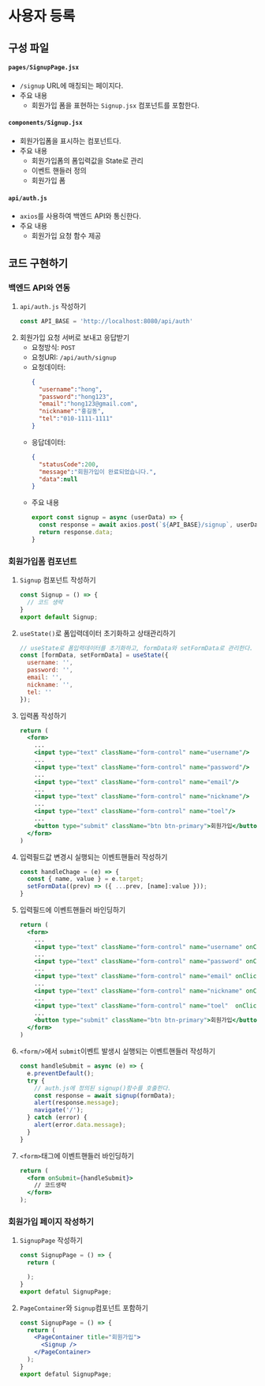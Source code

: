 # 사용자 등록

## 구성 파일
#### `pages/SignupPage.jsx`
- `/signup` URL에 매칭되는 페이지다.
- 주요 내용
  - 회원가입 폼을 표현하는 `Signup.jsx` 컴포넌트를 포함한다.

#### `components/Signup.jsx`
- 회원가입폼을 표시하는 컴포넌트다.
- 주요 내용
  - 회원가입폼의 폼입력값을 State로 관리
  - 이벤트 핸들러 정의
  - 회원가입 폼

#### `api/auth.js`
- `axios`를 사용하여 백엔드 API와 통신한다.
- 주요 내용
  - 회원가입 요청 함수 제공

## 코드 구현하기

### 백엔드 API와 연동
1. `api/auth.js` 작성하기
    ```javascript
    const API_BASE = 'http://localhost:8080/api/auth'
    ```
2. 회원가입 요청 서버로 보내고 응답받기
   - 요청방식: `POST`
   - 요청URI: `/api/auth/signup`
   - 요청데이터:
     ```json
     {
       "username":"hong",
       "password":"hong123",
       "email":"hong123@gmail.com",
       "nickname":"홍길동",
       "tel":"010-1111-1111"
     }
     ```
   - 응답데이터:
     ```json
     {
       "statusCode":200,
       "message":"회원가입이 완료되었습니다.",
       "data":null
     }
     ```
   - 주요 내용
     ```javascript
     export const signup = async (userData) => {
       const response = await axios.post(`${API_BASE}/signup`, userData);
       return response.data;
     }
     ```

### 회원가입폼 컴포넌트
1. `Signup` 컴포넌트 작성하기
    ```jsx
    const Signup = () => {
      // 코드 생략
    }
    export default Signup;
    ```
    
2. `useState()`로 폼입력데이터 초기화하고 상태관리하기
    ```jsx
    // useState로 폼입력데이터를 초기화하고, formData와 setFormData로 관리한다.
    const [formData, setFormData] = useState({
      username: '',
      password: '',
      email: '',
      nickname: '',
      tel: ''
    });
    ```
3. 입력폼  작성하기
    ```jsx
    return (
      <form>
        ...
        <input type="text" className="form-control" name="username"/>
        ...
        <input type="text" className="form-control" name="password"/>
        ...
        <input type="text" className="form-control" name="email"/>
        ...
        <input type="text" className="form-control" name="nickname"/>
        ...
        <input type="text" className="form-control" name="toel"/>
        ...
        <button type="submit" className="btn btn-primary">회원가입</button>
      </form>
    )
    ```
4. 입력필드값 변경시 실행되는 이벤트핸들러 작성하기
    ```jsx
    const handleChage = (e) => {
      const { name, value } = e.target;
      setFormData((prev) => ({ ...prev, [name]:value }));
    }
    ```
5. 입력필드에 이벤트핸들러 바인딩하기
    ```jsx
    return (
      <form>
        ...
        <input type="text" className="form-control" name="username" onClick={handleChange} />
        ...
        <input type="text" className="form-control" name="password" onClick={handleChange}/>
        ...
        <input type="text" className="form-control" name="email" onClick={handleChange} />
        ...
        <input type="text" className="form-control" name="nickname" onClick={handleChange} />
        ...
        <input type="text" className="form-control" name="toel"  onClick={handleChange}/>
        ...
        <button type="submit" className="btn btn-primary">회원가입</button>
      </form>
    )
    ```
6. `<form/>`에서 `submit`이벤트 발생시 실행되는 이벤트핸들러 작성하기
    ```jsx
    const handleSubmit = async (e) => {
      e.preventDefault();
      try {
        // auth.js에 정의된 signup()함수를 호출한다.
        const response = await signup(formData);
        alert(response.message);
        navigate('/');
      } catch (error) {
        alert(error.data.message);
      }
    }  
    ```
7. `<form>`태그에 이벤트핸들러 바인딩하기
    ```jsx
    return (
      <form onSubmit={handleSubmit}>
        // 코드생략
      </form> 
    );
    ```

### 회원가입 페이지 작성하기
1. `SignupPage`  작성하기
    ```jsx
    const SignupPage = () => {
      return (

      );
    }
    export defatul SignupPage;
    ```
2. `PageContainer`와 `Signup`컴포넌트 포함하기
    ```jsx
    const SignupPage = () => {
      return (
        <PageContainer title="회원가입">
          <Signup />
        </PageContainer>
      );
    }
    export defatul SignupPage;
    ```
